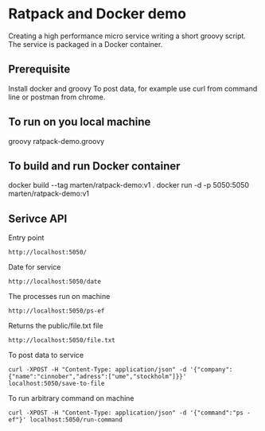 # Ratpack and Docker demo
Creating a high performance micro service writing a short groovy script. The service is packaged in a Docker container.

## Prerequisite
Install docker and groovy
To post data, for example use curl from command line or postman from chrome.

## To run on you local machine
groovy ratpack-demo.groovy

## To build and run Docker container
docker build --tag marten/ratpack-demo:v1 .
docker run -d -p 5050:5050 marten/ratpack-demo:v1

## Serivce API

Entry point
```
http://localhost:5050/
```
Date for service
```
http://localhost:5050/date
```
The processes run on machine
```
http://localhost:5050/ps-ef
```
Returns the public/file.txt file
```
http://localhost:5050/file.txt
```
To post data to service
```
curl -XPOST -H "Content-Type: application/json" -d '{"company":{"name":"cinnober","adress":["ume","stockholm"]}}' localhost:5050/save-to-file
```
To run arbitrary command on machine
```
curl -XPOST -H "Content-Type: application/json" -d '{"command":"ps -ef"}' localhost:5050/run-command
```
